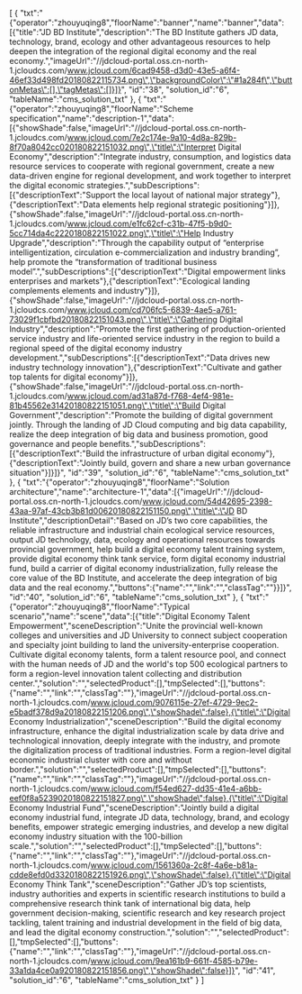 [
	{
		"txt":"{\"operator\":\"zhouyuqing8\",\"floorName\":\"banner\",\"name\":\"banner\",\"data\":[{\"title\":\"JD BD Institute\",\"description\":\"The BD Institute gathers JD data, technology, brand, ecology and other advantageous resources to help deepen the integration of the regional digital economy and the real economy.\",\"imageUrl\":\"//jdcloud-portal.oss.cn-north-1.jcloudcs.com/www.jcloud.com/6cad9458-d3d0-43e5-a6f4-46ef33d498fd20180822115734.png\",\"backgroundColor\":\"#1a284f\",\"buttonMetas\":[],\"tagMetas\":[]}]}",
		"id":"38",
		"solution_id":"6",
		"tableName":"cms_solution_txt"
	},
	{
		"txt":"{\"operator\":\"zhouyuqing8\",\"floorName\":\"Scheme specification\",\"name\":\"description-1\",\"data\":[{\"showShade\":false,\"imageUrl\":\"//jdcloud-portal.oss.cn-north-1.jcloudcs.com/www.jcloud.com/7e2c174e-9a10-4d8a-829b-8f70a8042cc020180822151032.png\",\"title\":\"Interpret Digital Economy\",\"description\":\"Integrate industry, consumption, and logistics data resource services to cooperate with regional government, create a new data-driven engine for regional development, and work together to interpret the digital economic strategies.\",\"subDescriptions\":[{\"descriptionText\":\"Support the local layout of national major strategy\"},{\"descriptionText\":\"Data elements help regional strategic positioning\"}]},{\"showShade\":false,\"imageUrl\":\"//jdcloud-portal.oss.cn-north-1.jcloudcs.com/www.jcloud.com/e1fc62cf-c31b-47f5-b9d0-5cc714da4c2220180822151022.png\",\"title\":\"Help Industry Upgrade\",\"description\":\"Through the capability output of “enterprise intelligentization, circulation e-commercialization and industry branding”, help promote the “transformation of traditional business model”.\",\"subDescriptions\":[{\"descriptionText\":\"Digital empowerment links enterprises and markets\"},{\"descriptionText\":\"Ecological landing complements elements and industry\"}]},{\"showShade\":false,\"imageUrl\":\"//jdcloud-portal.oss.cn-north-1.jcloudcs.com/www.jcloud.com/cd706fc5-6839-4ae5-a761-73029f1cbfbd20180822151043.png\",\"title\":\"Gathering Digital Industry\",\"description\":\"Promote the first gathering of production-oriented service industry and life-oriented service industry in the region to build a regional speed of the digital economy industry development.\",\"subDescriptions\":[{\"descriptionText\":\"Data drives new industry technology innovation\"},{\"descriptionText\":\"Cultivate and gather top talents for digital economy\"}]},{\"showShade\":false,\"imageUrl\":\"//jdcloud-portal.oss.cn-north-1.jcloudcs.com/www.jcloud.com/ad31a87d-f768-4ef4-981e-81b45562e31420180822151051.png\",\"title\":\"Build Digital Government\",\"description\":\"Promote the building of digital government jointly. Through the landing of JD Cloud computing and big data capability, realize the deep integration of big data and business promotion, good governance and people benefits.\",\"subDescriptions\":[{\"descriptionText\":\"Build the infrastructure of urban digital economy\"},{\"descriptionText\":\"Jointly build, govern and share a new urban governance situation\"}]}]}",
		"id":"39",
		"solution_id":"6",
		"tableName":"cms_solution_txt"
	},
	{
		"txt":"{\"operator\":\"zhouyuqing8\",\"floorName\":\"Solution architecture\",\"name\":\"architecture-1\",\"data\":[{\"imageUrl\":\"//jdcloud-portal.oss.cn-north-1.jcloudcs.com/www.jcloud.com/54d42695-2398-43aa-97af-43cb3b81d00620180822151150.png\",\"title\":\"JD BD Institute\",\"descriptionDetail\":\"Based on JD’s two core capabilities, the reliable infrastructure and industrial chain ecological service resources, output JD technology, data, ecology and operational resources towards provincial government, help build a digital economy talent training system, provide digital economy think tank service, form digital economy industrial fund, build a carrier of digital economy industrialization, fully release the core value of the BD Institute, and accelerate the deep integration of big data and the real economy.\",\"buttons\":{\"name\":\"\",\"link\":\"\",\"classTag\":\"\"}}]}",
		"id":"40",
		"solution_id":"6",
		"tableName":"cms_solution_txt"
	},
	{
		"txt":"{\"operator\":\"zhouyuqing8\",\"floorName\":\"Typical scenario\",\"name\":\"scene\",\"data\":[{\"title\":\"Digital Economy Talent Empowerment\",\"sceneDescription\":\"Unite the provincial well-known colleges and universities and JD University to connect subject cooperation and specialty joint building to land the university-enterprise cooperation. Cultivate digital economy talents, form a talent resource pool, and connect with the human needs of JD and the world's top 500 ecological partners to form a region-level innovation talent collecting and distribution center.\",\"solution\":\"\",\"selectedProduct\":[],\"tmpSelected\":[],\"buttons\":{\"name\":\"\",\"link\":\"\",\"classTag\":\"\"},\"imageUrl\":\"//jdcloud-portal.oss.cn-north-1.jcloudcs.com/www.jcloud.com/9076115e-27ef-4729-9ec2-e5badf378d9a20180822151206.png\",\"showShade\":false},{\"title\":\"Digital Economy Industrialization\",\"sceneDescription\":\"Build the digital economy infrastructure, enhance the digital industrialization scale by data drive and technological innovation, deeply integrate with the industry, and promote the digitalization process of traditional industries. Form a region-level digital economic industrial cluster with core and without border.\",\"solution\":\"\",\"selectedProduct\":[],\"tmpSelected\":[],\"buttons\":{\"name\":\"\",\"link\":\"\",\"classTag\":\"\"},\"imageUrl\":\"//jdcloud-portal.oss.cn-north-1.jcloudcs.com/www.jcloud.com/f54ed627-dd35-41e4-a6bb-eef0f8a5239020180822151827.png\",\"showShade\":false},{\"title\":\"Digital Economy Industrial Fund\",\"sceneDescription\":\"Jointly build a digital economy industrial fund, integrate JD data, technology, brand, and ecology benefits, empower strategic emerging industries, and develop a new digital economy industry situation with the 100-billion scale.\",\"solution\":\"\",\"selectedProduct\":[],\"tmpSelected\":[],\"buttons\":{\"name\":\"\",\"link\":\"\",\"classTag\":\"\"},\"imageUrl\":\"//jdcloud-portal.oss.cn-north-1.jcloudcs.com/www.jcloud.com/1561360a-2c8f-4a6e-b81a-cdde8efd0d3320180822151926.png\",\"showShade\":false},{\"title\":\"Digital Economy Think Tank\",\"sceneDescription\":\"Gather JD’s top scientists, industry authorities and experts in scientific research institutions to build a comprehensive research think tank of international big data, help government decision-making, scientific research and key research project tackling, talent training and industrial development in the field of big data, and lead the digital economy construction.\",\"solution\":\"\",\"selectedProduct\":[],\"tmpSelected\":[],\"buttons\":{\"name\":\"\",\"link\":\"\",\"classTag\":\"\"},\"imageUrl\":\"//jdcloud-portal.oss.cn-north-1.jcloudcs.com/www.jcloud.com/9ea161b9-661f-4585-b79e-33a1da4ce0a920180822151856.png\",\"showShade\":false}]}",
		"id":"41",
		"solution_id":"6",
		"tableName":"cms_solution_txt"
	}
]
